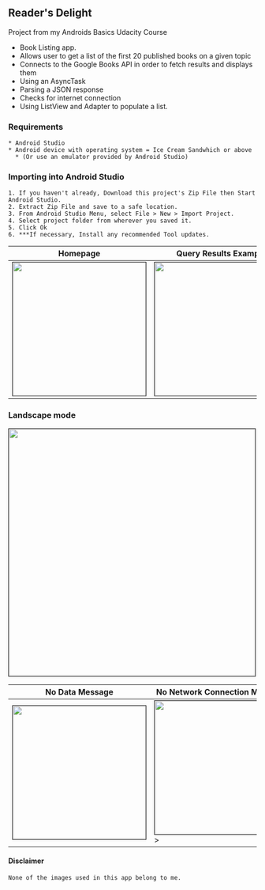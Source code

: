 ## Reader's Delight
Project from my Androids Basics Udacity Course

- Book Listing app.
- Allows user to get a list of the first 20 published books on a given topic
- Connects to the Google Books API in order to fetch results and displays them
- Using an AsyncTask
- Parsing a JSON response
- Checks for internet connection
- Using ListView and Adapter to populate a list.

### Requirements
```
* Android Studio
* Android device with operating system = Ice Cream Sandwhich or above
  * (Or use an emulator provided by Android Studio)
```
### Importing into Android Studio
```
1. If you haven't already, Download this project's Zip File then Start Android Studio.
2. Extract Zip File and save to a safe location.
3. From Android Studio Menu, select File > New > Import Project.
4. Select project folder from wherever you saved it.
5. Click Ok
6. ***If necessary, Install any recommended Tool updates.
```

Homepage | Query Results Example
--------- | ----------
<img src="https://preview.ibb.co/gUCx0w/Screenshot_2017_11_10_09_29_13.png" border="1" width="270px"> | <img src="https://preview.ibb.co/dvhanb/Screenshot_2017_11_10_09_29_33.png" border="1" width="270px">

### Landscape mode
<img src="https://preview.ibb.co/cmF6tG/Screenshot_2017_11_10_09_30_31.png" border="1" width="500px">

No Data Message | No Network Connection Message
--------- | ----------
<img src="https://preview.ibb.co/bTjzDG/Screenshot_2017_11_10_09_31_06.png" border="1" width="270px"> | <img src="https://preview.ibb.co/kacx0w/Screenshot_2017_11_10_11_07_05.png" border="1" width="270px">>

#### Disclaimer
```None of the images used in this app belong to me.```
